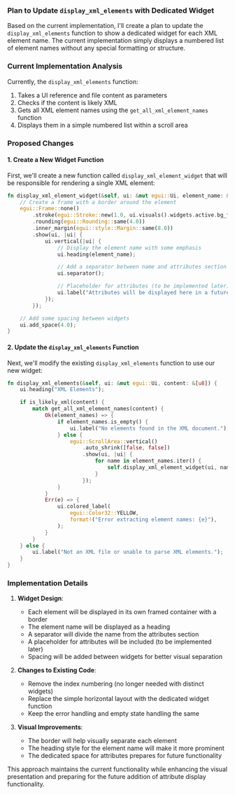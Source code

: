 ### Plan to Update `display_xml_elements` with Dedicated Widget

Based on the current implementation, I'll create a plan to update the `display_xml_elements` function to show a
dedicated widget for each XML element name. The current implementation simply displays a numbered list of element names
without any special formatting or structure.

### Current Implementation Analysis

Currently, the `display_xml_elements` function:

1. Takes a UI reference and file content as parameters
2. Checks if the content is likely XML
3. Gets all XML element names using the `get_all_xml_element_names` function
4. Displays them in a simple numbered list within a scroll area

### Proposed Changes

#### 1. Create a New Widget Function

First, we'll create a new function called `display_xml_element_widget` that will be responsible for rendering a single
XML element:

```rust
fn display_xml_element_widget(&self, ui: &mut egui::Ui, element_name: &str) {
    // Create a frame with a border around the element
    egui::Frame::none()
        .stroke(egui::Stroke::new(1.0, ui.visuals().widgets.active.bg_fill))
        .rounding(egui::Rounding::same(4.0))
        .inner_margin(egui::style::Margin::same(8.0))
        .show(ui, |ui| {
            ui.vertical(|ui| {
                // Display the element name with some emphasis
                ui.heading(element_name);

                // Add a separator between name and attributes section
                ui.separator();

                // Placeholder for attributes (to be implemented later)
                ui.label("Attributes will be displayed here in a future update");
            });
        });

    // Add some spacing between widgets
    ui.add_space(4.0);
}
```

#### 2. Update the `display_xml_elements` Function

Next, we'll modify the existing `display_xml_elements` function to use our new widget:

```rust
fn display_xml_elements(&self, ui: &mut egui::Ui, content: &[u8]) {
    ui.heading("XML Elements");

    if is_likely_xml(content) {
        match get_all_xml_element_names(content) {
            Ok(element_names) => {
                if element_names.is_empty() {
                    ui.label("No elements found in the XML document.");
                } else {
                    egui::ScrollArea::vertical()
                        .auto_shrink([false, false])
                        .show(ui, |ui| {
                            for name in element_names.iter() {
                                self.display_xml_element_widget(ui, name);
                            }
                        });
                }
            }
            Err(e) => {
                ui.colored_label(
                    egui::Color32::YELLOW,
                    format!("Error extracting element names: {e}"),
                );
            }
        }
    } else {
        ui.label("Not an XML file or unable to parse XML elements.");
    }
}
```

### Implementation Details

1. **Widget Design**:
    - Each element will be displayed in its own framed container with a border
    - The element name will be displayed as a heading
    - A separator will divide the name from the attributes section
    - A placeholder for attributes will be included (to be implemented later)
    - Spacing will be added between widgets for better visual separation

2. **Changes to Existing Code**:
    - Remove the index numbering (no longer needed with distinct widgets)
    - Replace the simple horizontal layout with the dedicated widget function
    - Keep the error handling and empty state handling the same

3. **Visual Improvements**:
    - The border will help visually separate each element
    - The heading style for the element name will make it more prominent
    - The dedicated space for attributes prepares for future functionality

This approach maintains the current functionality while enhancing the visual presentation and preparing for the future
addition of attribute display functionality.
